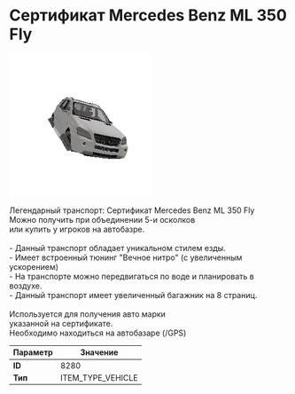 # Сертификат Mercedes Benz ML 350 Fly

![Item Image](../img/8280.webp?raw=true)

Легендарный транспорт: Сертификат Mercedes Benz ML 350 Fly<br>Можно получить при объединении 5-и осколков<br>или купить у игроков на автобазре.<br><br>- Данный транспорт обладает уникальном стилем езды.<br>- Имеет встроенный тюнинг "Вечное нитро" (с увеличенным ускорением)<br>- На транспорте можно передвигаться по воде и планировать в воздухе.<br>- Данный транспорт имеет увеличенный багажник на 8 страниц.<br><br>Используется для получения авто марки <br>указанной на сертификате.<br>Необходимо находиться на автобазаре (/GPS)


| Параметр | Значение |
|----------|----------|
| **ID** | 8280 |
| **Тип** | ITEM_TYPE_VEHICLE |

